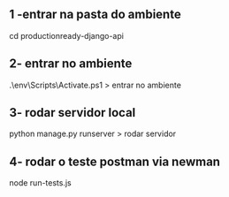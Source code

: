 ## 1 -entrar na pasta do ambiente
cd productionready-django-api
## 2- entrar no ambiente
.\env\Scripts\Activate.ps1 > entrar no  ambiente
## 3- rodar servidor local
python manage.py runserver > rodar servidor
## 4- rodar o teste postman via newman
node run-tests.js